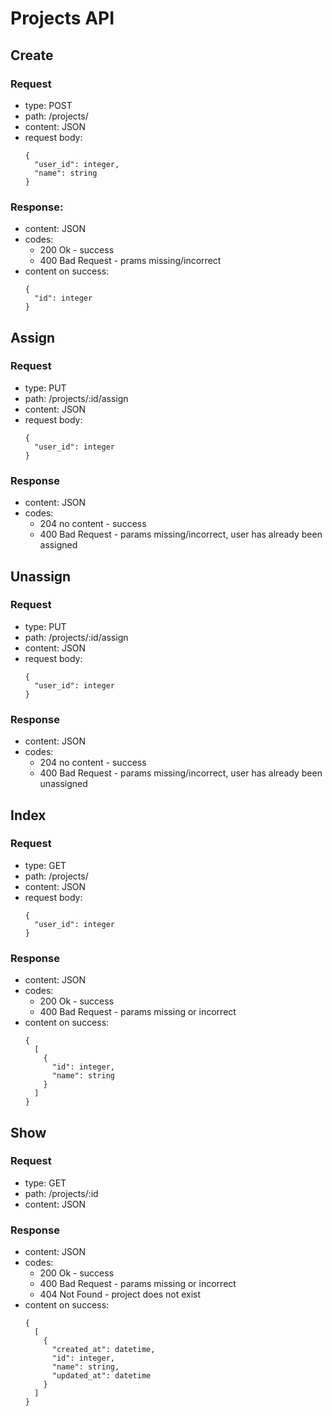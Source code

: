 # Projects API

## Create
### Request
- type: POST
- path: /projects/
- content: JSON
- request body:
  ```
  {
    "user_id": integer,
    "name": string
  }
  ```
  
### Response:
- content: JSON
- codes:
  - 200 Ok - success
  - 400 Bad Request - prams missing/incorrect
- content on success:
  ```
  {
    "id": integer
  }
  ```
  
## Assign
### Request
- type: PUT
- path: /projects/:id/assign
- content: JSON
- request body:
  ```
  {
    "user_id": integer
  }
  ```
  
### Response
- content: JSON
- codes:
  - 204 no content - success
  - 400 Bad Request - params missing/incorrect, user has already been assigned
  
## Unassign
### Request
- type: PUT
- path: /projects/:id/assign
- content: JSON
- request body:
  ```
  {
    "user_id": integer
  }
  ```
### Response
- content: JSON
- codes:
  - 204 no content - success
  - 400 Bad Request - params missing/incorrect, user has already been unassigned
  
## Index
### Request
- type: GET
- path: /projects/
- content: JSON
- request body:
  ```
  {
    "user_id": integer
  }
  ```
  
### Response
- content: JSON
- codes:
  - 200 Ok - success
  - 400 Bad Request - params missing or incorrect
- content on success:
  ```
  {
    [
      {
        "id": integer,
        "name": string
      }
    ]
  }
  ```

## Show
### Request
- type: GET
- path: /projects/:id
- content: JSON
  
### Response
- content: JSON
- codes:
  - 200 Ok - success
  - 400 Bad Request - params missing or incorrect
  - 404 Not Found - project does not exist
- content on success:
  ```
  {
    [
      {
        "created_at": datetime,
        "id": integer,
        "name": string,
        "updated_at": datetime
      }
    ]
  }
  ```
